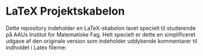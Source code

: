 # LaTeX Projektskabelon

Dette repository indeholder en LaTeX-skabelon lavet specielt til studerende på AAUs Institut for Matematiske Fag. Helt specielt er dette en simplificeret udgave af den originale version som indeholder uddybende kommentarer til indholdet i Latex filerne:

<p align="center"><img src="https://github.com/janusvm/aau-project-template-danish /></p>
